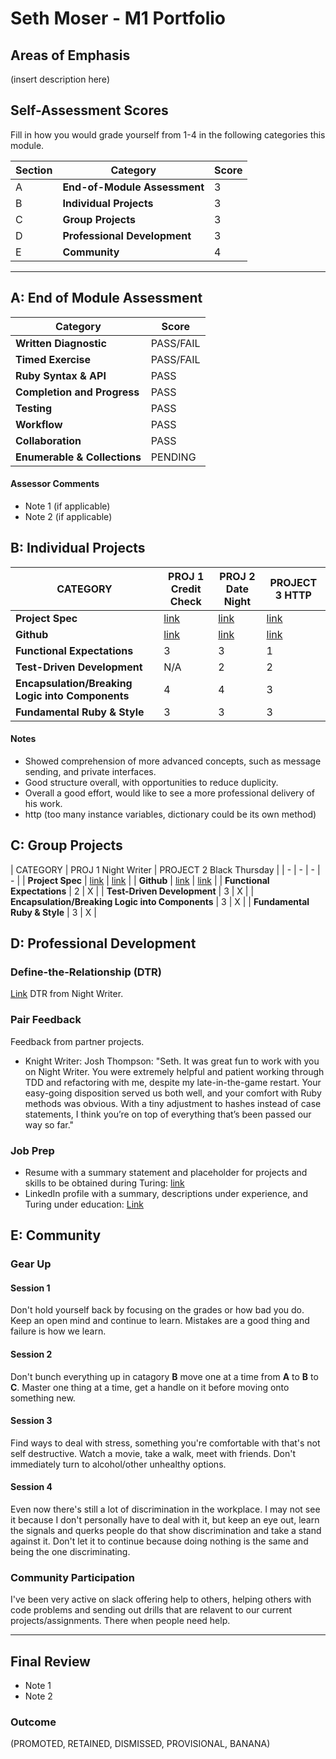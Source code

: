 # Seth Moser - M1 Portfolio

## Areas of Emphasis

(insert description here)

## Self-Assessment Scores

Fill in how you would grade yourself from 1-4 in the following categories this module.

| Section | Category | Score |
| - | ----- | - |
| A | **End-of-Module Assessment** | 3 |
| B | **Individual Projects** | 3 |
| C | **Group Projects** | 3 |
| D | **Professional Development** | 3 |
| E | **Community** | 4 |

------------------------------------------------

## A: End of Module Assessment

| Category | Score |
| ----- | - |
| **Written Diagnostic** | PASS/FAIL |
| **Timed Exercise** | PASS/FAIL |
| **Ruby Syntax & API** | PASS |
| **Completion and Progress** | PASS |
| **Testing** | PASS |
| **Workflow** | PASS |
| **Collaboration** | PASS |
| **Enumerable & Collections** | PENDING |

#### Assessor Comments

*   Note 1 (if applicable)
*   Note 2 (if applicable)


## B: Individual Projects

| CATEGORY | PROJ 1 Credit Check | PROJ 2 Date Night | PROJECT 3 HTTP |
| - | - | - | - |
| **Project Spec** | [link](http://backend.turing.io/module1/projects/credit_check) | [link](http://backend.turing.io/module1/projects/date_night) | [link](http://backend.turing.io/module1/projects/http_yeah_you_know_me) |
| **Github** | [link](https://github.com/themenintights/credit_check) | [link](https://github.com/themenintights/date_night) | [link](https://github.com/themenintights/http_yeah_you_know_me) |
| **Functional Expectations** | 3 | 3 | 1 |
| **Test-Driven Development** | N/A | 2 | 2 |
| **Encapsulation/Breaking Logic into Components** | 4 | 4 | 3 |
| **Fundamental Ruby & Style** | 3 | 3 | 3 |

#### Notes

*  Showed comprehension of more advanced concepts, such as message sending, and private interfaces.
*  Good structure overall, with opportunities to reduce duplicity.
*  Overall a good effort, would like to see a more professional delivery of his work.
*  http (too many instance variables, dictionary could be its own method)


## C: Group Projects

| CATEGORY | PROJ 1 Night Writer | PROJECT 2 Black Thursday |
| - | - | - | - |
| **Project Spec** | [link](http://backend.turing.io/module1/projects/night_writer) | [link](http://backend.turing.io/module1/projects/black_thursday) |
| **Github** | [link](https://github.com/josh-works/night_writer) | [link](https://github.com/themenintights/black_thursday) |
| **Functional Expectations** | 2 | X |
| **Test-Driven Development** | 3 | X |
| **Encapsulation/Breaking Logic into Components** | 3 | X |
| **Fundamental Ruby & Style** | 3 | X |


## D: Professional Development

### Define-the-Relationship (DTR)

[Link](https://docs.google.com/document/d/1dcm6yimne308NiECCl3vHI6qpyYfe5dwZ-f0Dhz8enI/edit) DTR from Night Writer.

### Pair Feedback

Feedback from partner projects.

*   Knight Writer: Josh Thompson: "Seth. It was great fun to work with you on Night Writer. You were extremely helpful and patient working through TDD and refactoring with me, despite my late-in-the-game restart. Your easy-going disposition served us both well, and your comfort with Ruby methods was obvious. With a tiny adjustment to hashes instead of case statements, I think you’re on top of everything that’s been passed our way so far."

### Job Prep

*   Resume with a summary statement and placeholder for projects and skills to be obtained during Turing: [link](https://resume.creddle.io/resume/ixw63ikpmhw)
*   LinkedIn profile with a summary, descriptions under experience, and Turing under education: [Link](https://www.linkedin.com/in/seth-moser-a84064134/)



## E: Community

### Gear Up

#### Session 1
Don't hold yourself back by focusing on the grades or how bad you do. Keep an open mind and continue to learn. Mistakes are a good thing and failure is how we learn.

#### Session 2
Don't bunch everything up in catagory **B** move one at a time from **A** to **B** to **C**. Master one thing at a time, get a handle on it before moving onto something new.

#### Session 3
Find ways to deal with stress, something you're comfortable with that's not self destructive. Watch a movie, take a walk, meet with friends. Don't immediately turn to alcohol/other unhealthy options.

#### Session 4
Even now there's still a lot of discrimination in the workplace. I may not see it because I don't personally have to deal with it, but keep an eye out, learn the signals and querks people do that show discrimination and take a stand against it. Don't let it to continue because doing nothing is the same and being the one discriminating.

### Community Participation
I've been very active on slack offering help to others, helping others with code problems and sending out drills that are relavent to our current projects/assignments. There when people need help.

-------------------------------------------------------------

## Final Review

*   Note 1
*   Note 2

### Outcome

(PROMOTED, RETAINED, DISMISSED, PROVISIONAL, BANANA)